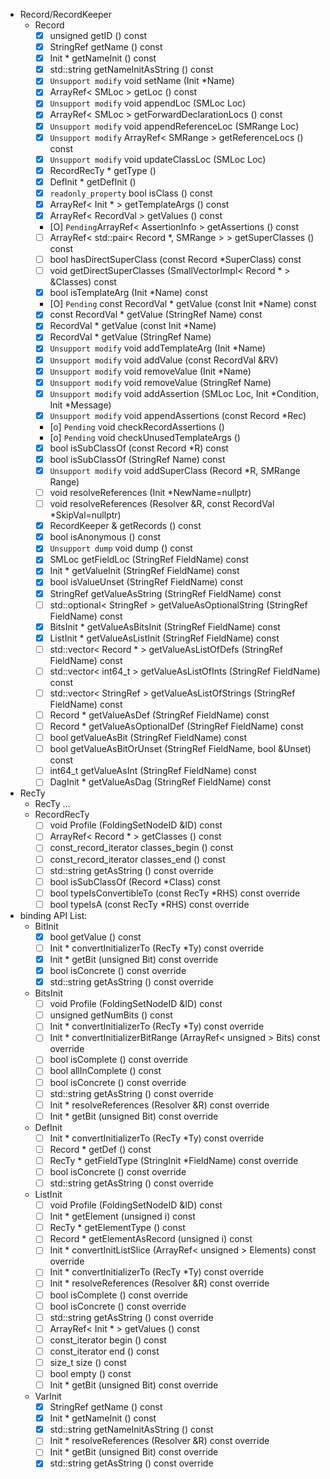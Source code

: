 - Record/RecordKeeper
    - Record
        - [x] unsigned 	getID () const
        - [x] StringRef 	getName () const
        - [x] Init * 	getNameInit () const
        - [x] std::string 	getNameInitAsString () const
        - [x] `Unsupport modify` void 	setName (Init *Name)
        - [x] ArrayRef< SMLoc > 	getLoc () const
        - [x] `Unsupport modify` void 	appendLoc (SMLoc Loc)
        - [x] ArrayRef< SMLoc > 	getForwardDeclarationLocs () const
        - [x] `Unsupport modify` void 	appendReferenceLoc (SMRange Loc)
        - [x] `Unsupport modify` ArrayRef< SMRange > 	getReferenceLocs () const
        - [x] `Unsupport modify` void 	updateClassLoc (SMLoc Loc)
        - [x] RecordRecTy * 	getType ()
        - [x] DefInit * 	getDefInit ()
        - [x] `readonly_property` bool 	isClass () const 
        - [x] ArrayRef< Init * > 	getTemplateArgs () const
        - [x] ArrayRef< RecordVal > 	getValues () const
        - [O] `Pending`ArrayRef< AssertionInfo > 	getAssertions () const
        - [ ] ArrayRef< std::pair< Record *, SMRange > > 	getSuperClasses () const
        - [ ] bool 	hasDirectSuperClass (const Record *SuperClass) const
        - [ ] void 	getDirectSuperClasses (SmallVectorImpl< Record * > &Classes) const
        - [x] bool 	isTemplateArg (Init *Name) const
        - [O] `Pending` const RecordVal * 	getValue (const Init *Name) const
        - [x] const RecordVal * 	getValue (StringRef Name) const
        - [x] RecordVal * 	getValue (const Init *Name)
        - [x] RecordVal * 	getValue (StringRef Name)
        - [x] `Unsupport modify` void 	addTemplateArg (Init *Name)
        - [x] `Unsupport modify` void 	addValue (const RecordVal &RV)
        - [x] `Unsupport modify` void 	removeValue (Init *Name)
        - [x] `Unsupport modify` void 	removeValue (StringRef Name)
        - [x] `Unsupport modify` void 	addAssertion (SMLoc Loc, Init *Condition, Init *Message)
        - [x] `Unsupport modify` void 	appendAssertions (const Record *Rec)
        - [o] `Pending` void 	checkRecordAssertions ()
        - [o] `Pending` void 	checkUnusedTemplateArgs ()
        - [x] bool 	isSubClassOf (const Record *R) const
        - [x] bool 	isSubClassOf (StringRef Name) const
        - [x] `Unsupport modify` void 	addSuperClass (Record *R, SMRange Range)
        - [ ] void 	resolveReferences (Init *NewName=nullptr)
        - [ ] void 	resolveReferences (Resolver &R, const RecordVal *SkipVal=nullptr)
        - [x] RecordKeeper & 	getRecords () const
        - [x] bool 	isAnonymous () const
        - [x] `Unsupport dump` void 	dump () const
        - [x] SMLoc 	getFieldLoc (StringRef FieldName) const
        - [x] Init * 	getValueInit (StringRef FieldName) const
        - [x] bool 	isValueUnset (StringRef FieldName) const
        - [x] StringRef 	getValueAsString (StringRef FieldName) const
        - [ ] std::optional< StringRef > 	getValueAsOptionalString (StringRef FieldName) const
        - [x] BitsInit * 	getValueAsBitsInit (StringRef FieldName) const
        - [x] ListInit * 	getValueAsListInit (StringRef FieldName) const
        - [ ] std::vector< Record * > 	getValueAsListOfDefs (StringRef FieldName) const
        - [ ] std::vector< int64_t > 	getValueAsListOfInts (StringRef FieldName) const
        - [ ] std::vector< StringRef > 	getValueAsListOfStrings (StringRef FieldName) const
        - [ ] Record * 	getValueAsDef (StringRef FieldName) const
        - [ ] Record * 	getValueAsOptionalDef (StringRef FieldName) const
        - [ ] bool 	getValueAsBit (StringRef FieldName) const
        - [ ] bool 	getValueAsBitOrUnset (StringRef FieldName, bool &Unset) const
        - [ ] int64_t 	getValueAsInt (StringRef FieldName) const
        - [ ] DagInit * 	getValueAsDag (StringRef FieldName) const
- RecTy
    - RecTy
        ...
    - RecordRecTy
        - [ ] void 	Profile (FoldingSetNodeID &ID) const
        - [ ] ArrayRef< Record * > 	getClasses () const
        - [ ] const_record_iterator 	classes_begin () const
        - [ ] const_record_iterator 	classes_end () const
        - [ ] std::string 	getAsString () const override
        - [ ] bool 	isSubClassOf (Record *Class) const
        - [ ] bool 	typeIsConvertibleTo (const RecTy *RHS) const override 
        - [ ] bool 	typeIsA (const RecTy *RHS) const override
- binding API List:
    - BitInit
        - [x] bool 	getValue () const
        - [ ] Init * 	convertInitializerTo (RecTy *Ty) const override 
        - [x] Init * 	getBit (unsigned Bit) const override
        - [x] bool 	isConcrete () const override
        - [x] std::string 	getAsString () const override
    - BitsInit
        - [ ] void 	Profile (FoldingSetNodeID &ID) const 
        - [ ] unsigned 	getNumBits () const
        - [ ] Init * 	convertInitializerTo (RecTy *Ty) const override 
        - [ ] Init * 	convertInitializerBitRange (ArrayRef< unsigned > Bits) const override 
        - [ ] bool 	isComplete () const override 
        - [ ] bool 	allInComplete () const
        - [ ] bool 	isConcrete () const override 
        - [ ] std::string 	getAsString () const override 
        - [ ] Init * 	resolveReferences (Resolver &R) const override 
        - [ ] Init * 	getBit (unsigned Bit) const override
    - DefInit
        - [ ] Init * 	convertInitializerTo (RecTy *Ty) const override 
        - [ ] Record * 	getDef () const
        - [ ] RecTy * 	getFieldType (StringInit *FieldName) const override 
        - [ ] bool 	isConcrete () const override 
        - [ ] std::string 	getAsString () const override
    - ListInit 
        - [ ] void 	Profile (FoldingSetNodeID &ID) const
        - [ ] Init * 	getElement (unsigned i) const
        - [ ] RecTy * 	getElementType () const
        - [ ] Record * 	getElementAsRecord (unsigned i) const
        - [ ] Init * 	convertInitListSlice (ArrayRef< unsigned > Elements) const override
        - [ ] Init * 	convertInitializerTo (RecTy *Ty) const override
        - [ ] Init * 	resolveReferences (Resolver &R) const override
        - [ ] bool 	isComplete () const override
        - [ ] bool 	isConcrete () const override
        - [ ] std::string 	getAsString () const override
        - [ ] ArrayRef< Init * > 	getValues () const
        - [ ] const_iterator 	begin () const
        - [ ] const_iterator 	end () const
        - [ ] size_t 	size () const
        - [ ] bool 	empty () const
        - [ ] Init * 	getBit (unsigned Bit) const override
    - VarInit
        - [x] StringRef 	getName () const
        - [x] Init * 	getNameInit () const
        - [x] std::string 	getNameInitAsString () const
        - [ ] Init * 	resolveReferences (Resolver &R) const override 
        - [ ] Init * 	getBit (unsigned Bit) const override
        - [x] std::string 	getAsString () const override